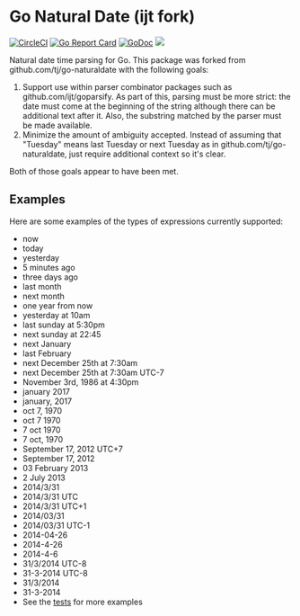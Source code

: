 # Go Natural Date (ijt fork)

[![CircleCI](https://circleci.com/gh/ijt/go-naturaldate/tree/master.svg?style=shield)](https://circleci.com/gh/ijt/go-naturaldate/tree/master)
[![Go Report Card](https://goreportcard.com/badge/github.com/ijt/go-naturaldate)](https://goreportcard.com/report/github.com/ijt/go-naturaldate)
[![GoDoc](https://godoc.org/github.com/tj/go-naturaldate?status.svg)](https://godoc.org/github.com/tj/go-naturaldate)
![](https://img.shields.io/badge/license-MIT-blue.svg)

Natural date time parsing for Go. This package was forked from github.com/tj/go-naturaldate with the following goals:

1. Support use within parser combinator packages such as github.com/ijt/goparsify. As part of this, parsing must be more strict: the date must come at the beginning of the string although there can be additional text after it. Also, the substring matched by the parser must be made available.
2. Minimize the amount of ambiguity accepted. Instead of assuming that "Tuesday" means last Tuesday or next Tuesday as in github.com/tj/go-naturaldate, just require additional context so it's clear.

Both of those goals appear to have been met.

## Examples

Here are some examples of the types of expressions currently supported:

- now
- today
- yesterday
- 5 minutes ago
- three days ago
- last month
- next month
- one year from now
- yesterday at 10am
- last sunday at 5:30pm
- next sunday at 22:45
- next January
- last February
- next December 25th at 7:30am
- next December 25th at 7:30am UTC-7
- November 3rd, 1986 at 4:30pm
- january 2017
- january, 2017
- oct 7, 1970
- oct 7 1970
- 7 oct 1970
- 7 oct, 1970
- September 17, 2012 UTC+7
- September 17, 2012
- 03 February 2013
- 2 July 2013
- 2014/3/31
- 2014/3/31 UTC
- 2014/3/31 UTC+1
- 2014/03/31
- 2014/03/31 UTC-1
- 2014-04-26
- 2014-4-26
- 2014-4-6
- 31/3/2014 UTC-8
- 31-3-2014 UTC-8
- 31/3/2014
- 31-3-2014
- See the [tests](./naturaldate_test.go) for more examples
